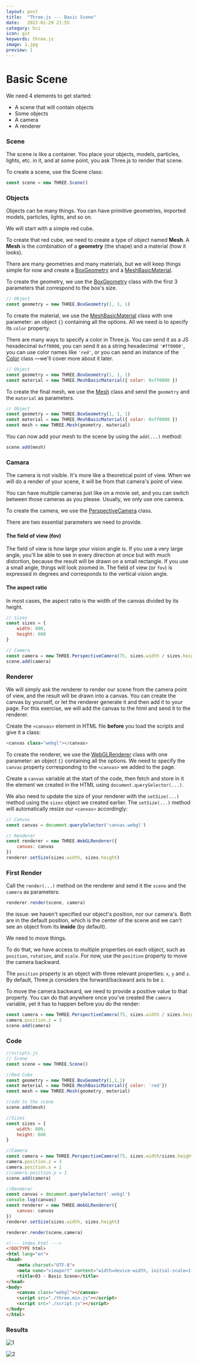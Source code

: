 ```yaml
---
layout: post
title:  "Three.js --- Basic Scene"
date:   2022-01-29 21:55
category: hci
icon: git
keywords: three.js
image: 1.jpg
preview: 1
---
```


# Basic Scene

We need 4 elements to get started:

- A scene that will contain objects
- Some objects
- A camera
- A renderer

### Scene

The scene is like a container. You place your objects, models, particles, lights, etc. in it, and at some point, you ask Three.js to render that scene.

To create a scene, use the Scene class:

```javascript
const scene = new THREE.Scene()
```

### Objects

Objects can be many things. You can have primitive geometries, imported models, particles, lights, and so on.

We will start with a simple red cube.

To create that red cube, we need to create a type of object named **Mesh**. A **Mesh** is the combination of a **geometry** (the shape) and a material (how it looks).

There are many geometries and many materials, but we will keep things simple for now and create a [BoxGeometry](https://threejs.org/docs/index.html#api/en/geometries/BoxGeometry) and a [MeshBasicMaterial](https://threejs.org/docs/#api/en/materials/MeshBasicMaterial).

To create the geometry, we use the [BoxGeometry](https://threejs.org/docs/index.html#api/en/geometries/BoxGeometry) class with the first 3 parameters that correspond to the box's size.

```javascript
// Object
const geometry = new THREE.BoxGeometry(1, 1, 1)
```

To create the material, we use the [MeshBasicMaterial](https://threejs.org/docs/index.html#api/en/materials/MeshBasicMaterial) class with one parameter: an object `{}` containing all the options. All we need is to specify its `color` property.

There are many ways to specify a color in Three.js. You can send it as a JS hexadecimal `0xff0000`, you can send it as a string hexadecimal `'#ff0000'`, you can use color names like `'red'`, or you can send an instance of the [Color](https://threejs.org/docs/index.html#api/en/math/Color) class —we'll cover more about it later.

```javascript
// Object
const geometry = new THREE.BoxGeometry(1, 1, 1)
const material = new THREE.MeshBasicMaterial({ color: 0xff0000 })
```

To create the final mesh, we use the [Mesh](https://threejs.org/docs/index.html#api/en/objects/Mesh) class and send the `geometry` and the `material` as parameters.

```javascript
// Object
const geometry = new THREE.BoxGeometry(1, 1, 1)
const material = new THREE.MeshBasicMaterial({ color: 0xff0000 })
const mesh = new THREE.Mesh(geometry, material)
```

You can now add your mesh to the scene by using the `add(...)` method:

```javascript
scene.add(mesh)
```



### Camara

The camera is not visible. It's more like a theoretical point of view. When we will do a render of your scene, it will be from that camera's point of view.

You can have multiple cameras just like on a movie set, and you can switch between those cameras as you please. Usually, we only use one camera.

To create the camera, we use the [PerspectiveCamera](https://threejs.org/docs/index.html#api/en/cameras/PerspectiveCamera) class.

There are two essential parameters we need to provide.

#### The field of view (fov)

The field of view is how large your vision angle is. If you use a very large angle, you'll be able to see in every direction at once but with much distortion, because the result will be drawn on a small rectangle. If you use a small angle, things will look zoomed in. The field of view (or `fov`) is expressed in degrees and corresponds to the vertical vision angle.

#### **The aspect ratio**

In most cases, the aspect ratio is the width of the canvas divided by its height.

```javascript
// Sizes
const sizes = {
    width: 800,
    height: 600
}

// Camera
const camera = new THREE.PerspectiveCamera(75, sizes.width / sizes.height)
scene.add(camera)
```



### Renderer

We will simply ask the renderer to render our scene from the camera point of view, and the result will be drawn into a canvas. You can create the canvas by yourself, or let the renderer generate it and then add it to your page. For this exercise, we will add the canvas to the html and send it to the renderer.

Create the `<canvas>` element in HTML file **before** you load the scripts and give it a class:

```javascript
<canvas class="webgl"></canvas>
```

To create the renderer, we use the [WebGLRenderer](https://threejs.org/docs/index.html#api/en/renderers/WebGLRenderer) class with one parameter: an object `{}` containing all the options. We need to specify the `canvas` property corresponding to the `<canvas>` we added to the page.

Create a `canvas` variable at the start of the code, then fetch and store in it the element we created in the HTML using `document.querySelector(...)`.

We also need to update the size of your renderer with the `setSize(...)` method using the `sizes` object we created earlier. The `setSize(...)` method will automatically resize our `<canvas>` accordingly:

```javascript
// Canvas
const canvas = document.querySelector('canvas.webgl')

// Renderer
const renderer = new THREE.WebGLRenderer({
    canvas: canvas
})
renderer.setSize(sizes.width, sizes.height)
```



### First Render

Call the `render(...)` method on the renderer and send it the `scene` and the `camera` as parameters:

```javascript
renderer.render(scene, camera)
```

the issue: we haven't specified our object's position, nor our camera's. Both are in the default position, which is the center of the scene and we can't see an object from its **inside** (by default).

We need to move things.

To do that, we have access to multiple properties on each object, such as `position`, `rotation`, and `scale`. For now, use the `position` property to move the camera backward.

The `position` property is an object with three relevant properties: `x`, `y` and `z`. By default, Three.js considers the forward/backward axis to be `z`.

To move the camera backward, we need to provide a positive value to that property. You can do that anywhere once you've created the `camera` variable, yet it has to happen before you do the render:

```javascript
const camera = new THREE.PerspectiveCamera(75, sizes.width / sizes.height)
camera.position.z = 3
scene.add(camera)
```



### Code

```javascript
//scripts.js
// Scene
const scene = new THREE.Scene()

//Red Cube
const geometry = new THREE.BoxGeometry(1,1,1)
const meterial = new THREE.MeshBasicMaterial({ color: 'red'})
const mesh = new THREE.Mesh(geometry, meterial)

//add to the scene
scene.add(mesh)

//Sizes
const sizes = {
    width: 800,
    height: 600
}

//Camera
const camera = new THREE.PerspectiveCamera(75, sizes.width/sizes.height) //FOV and aspect ratio
camera.position.z = 3
camera.position.x = 1
//camera.position.y = 1
scene.add(camera)

//Renderer
const canvas = document.querySelector('.webgl')
console.log(canvas)
const renderer = new THREE.WebGLRenderer({
    canvas: canvas
})
renderer.setSize(sizes.width, sizes.height)

renderer.render(scene,camera)
```

```html
<!--- index.html --->
<!DOCTYPE html>
<html lang="en">
<head>
    <meta charset="UTF-8">
    <meta name="viewport" content="width=device-width, initial-scale=1.0">
    <title>03 - Basic Scene</title>
</head>
<body>
    <canvas class="webgl"></canvas>
    <script src="./three.min.js"></script>
    <script src="./script.js"></script>
</body>
</html>

```

### Results

![1](https://github.com/YifanSu1301/YifanSu1301.github.io/blob/main/post-img/hci/2022-01-29-three_js_1.png)

![2](https://github.com/YifanSu1301/YifanSu1301.github.io/blob/main/post-img/hci/2022-01-29-three_js_2.png)

